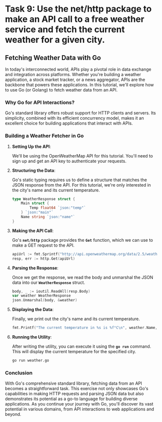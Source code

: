 # Task 9: Use the net/http package to make an API call to a free weather service and fetch the current weather for a given city.

## **Fetching Weather Data with Go**

In today's interconnected world, APIs play a pivotal role in data exchange and integration across platforms. Whether you're building a weather application, a stock market tracker, or a news aggregator, APIs are the backbone that powers these applications. In this tutorial, we'll explore how to use Go (or Golang) to fetch weather data from an API.

### **Why Go for API Interactions?**

Go's standard library offers robust support for HTTP clients and servers. Its simplicity, combined with its efficient concurrency model, makes it an excellent choice for building applications that interact with APIs.

### **Building a Weather Fetcher in Go**

1. **Setting Up the API**:
    
    We'll be using the OpenWeatherMap API for this tutorial. You'll need to sign up and get an API key to authenticate your requests.
    
2. **Structuring the Data**:
    
    Go's static typing requires us to define a structure that matches the JSON response from the API. For this tutorial, we're only interested in the city's name and its current temperature.
    
    ```go
    type WeatherResponse struct {
        Main struct {
            Temp float64 `json:"temp"`
        } `json:"main"`
        Name string `json:"name"`
    }
    ```
    
3. **Making the API Call**:
    
    Go's **`net/http`** package provides the **`Get`** function, which we can use to make a GET request to the API.
    
    ```go
    apiUrl := fmt.Sprintf("http://api.openweathermap.org/data/2.5/weather?q=%s&appid=%s&units=metric", city, apiKey)
    resp, err := http.Get(apiUrl)
    ```
    
4. **Parsing the Response**:
    
    Once we get the response, we read the body and unmarshal the JSON data into our **`WeatherResponse`** struct.
    
    ```go
    body, _ := ioutil.ReadAll(resp.Body)
    var weather WeatherResponse
    json.Unmarshal(body, &weather)
    ```
    
5. **Displaying the Data**:
    
    Finally, we print out the city's name and its current temperature.
    
    ```go
    fmt.Printf("The current temperature in %s is %f°C\n", weather.Name, weather.Main.Temp)
    ```
    
6. **Running the Utility**:
    
    After writing the utility, you can execute it using the **`go run`** command. This will display the current temperature for the specified city.
    
    ```bash
    go run weather.go
    ```
    

### **Conclusion**

With Go's comprehensive standard library, fetching data from an API becomes a straightforward task. This exercise not only showcases Go's capabilities in making HTTP requests and parsing JSON data but also demonstrates its potential as a go-to language for building diverse applications. As you continue your journey with Go, you'll discover its vast potential in various domains, from API interactions to web applications and beyond.